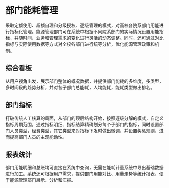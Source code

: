 
# 部门能耗管理

采取定额使用、超额自理和分级授权、逐级管理的模式，对高校各院系部门用能进行指标化管理。能源管理部门可在系統中根据不同院系部门的实际情况设置用能指标，并随时间、业务和管理需求的变化进行灵活的动态调整。同时，还可通过对比指标与实际使用数据等方式对全校各部门进行统等分析，优化能源管理政策和机制。

## 综合看板
从用户视角出发，展示部门整体的概况数据，并提供部门能耗的多维度，多类型，多时间段的趋势分析，并对各子部门总能耗，人均能耗，能耗类型做出排名。

## 部门指标
打破传统人工核算的局面，从部门的顶层结构开始，按照逐级分解的模式，自定义指标周期范围，通过指标明细、指标结算精确划分每个子部门的指标，同时设置部门人员类型，经费类型，其它类型来对指标下发时做出微调，并设置奖惩规则，进而提高部门人员的主观能动性。

## 报表统计
部门用能明细和总账均可直接在系统中查询，无需在能耗计量系统中导出基础数据进行加工。系统还可根据用户需求，提供部门用能对比、用量走势等统计报表，便于能源管理部门展示、分析和汇报。
